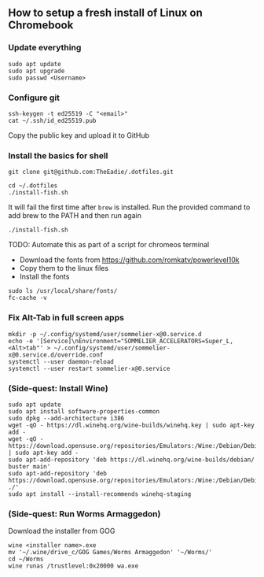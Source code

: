 ## How to setup a fresh install of Linux on Chromebook
### Update everything
```
sudo apt update
sudo apt upgrade
sudo passwd <Username>
```

### Configure git

```
ssh-keygen -t ed25519 -C "<email>"
cat ~/.ssh/id_ed25519.pub
```

Copy the public key and upload it to GitHub

### Install the basics for shell

```
git clone git@github.com:TheEadie/.dotfiles.git

cd ~/.dotfiles
./install-fish.sh
```

It will fail the first time after `brew` is installed. Run the provided command to add brew to the PATH and then run again

```
./install-fish.sh
```

TODO: Automate this as part of a script for chromeos terminal
 - Download the fonts from https://github.com/romkatv/powerlevel10k
 - Copy them to the linux files
 - Install the fonts

```
sudo ls /usr/local/share/fonts/
fc-cache -v
```

### Fix Alt-Tab in full screen apps

```
mkdir -p ~/.config/systemd/user/sommelier-x@0.service.d
echo -e '[Service]\nEnvironment="SOMMELIER_ACCELERATORS=Super_L,<Alt>tab"' > ~/.config/systemd/user/sommelier-x@0.service.d/override.conf
systemctl --user daemon-reload
systemctl --user restart sommelier-x@0.service
```

### (Side-quest: Install Wine)
```
sudo apt update
sudo apt install software-properties-common
sudo dpkg --add-architecture i386
wget -qO - https://dl.winehq.org/wine-builds/winehq.key | sudo apt-key add -
wget -qO - https://download.opensuse.org/repositories/Emulators:/Wine:/Debian/Debian_10/Release.key | sudo apt-key add -
sudo apt-add-repository 'deb https://dl.winehq.org/wine-builds/debian/ buster main'
sudo apt-add-repository 'deb https://download.opensuse.org/repositories/Emulators:/Wine:/Debian/Debian_10/ ./'
sudo apt install --install-recommends winehq-staging
```

### (Side-quest: Run Worms Armaggedon)
Download the installer from GOG
```
wine <installer name>.exe
mv '~/.wine/drive_c/GOG Games/Worms Armaggedon' '~/Worms/'
cd ~/Worms
wine runas /trustlevel:0x20000 wa.exe

```
